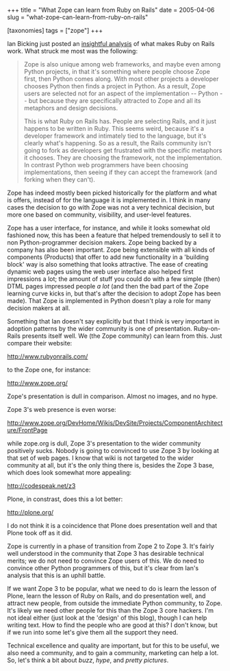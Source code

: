 +++
title = "What Zope can learn from Ruby on Rails"
date = 2005-04-06
slug = "what-zope-can-learn-from-ruby-on-rails"

[taxonomies]
tags = ["zope"]
+++

Ian Bicking just posted an [insightful
analysis](http://blog.ianbicking.org/what-really-makes-rails-work.html)
of what makes Ruby on Rails work. What struck me most was the following:

> Zope is also unique among web frameworks, and maybe even among Python
> projects, in that it's something where people choose Zope first, then
> Python comes along. With most other projects a developer chooses
> Python then finds a project in Python. As a result, Zope users are
> selected not for an aspect of the implementation -- Python -- but
> because they are specifically attracted to Zope and all its metaphors
> and design decisions.
>
> This is what Ruby on Rails has. People are selecting Rails, and it
> just happens to be written in Ruby. This seems weird, because it's a
> developer framework and intimately tied to the language, but it's
> clearly what's happening. So as a result, the Rails community isn't
> going to fork as developers get frustrated with the specific metaphors
> it chooses. They are choosing the framework, not the implementation.
> In contrast Python web programmers have been choosing implementations,
> then seeing if they can accept the framework (and forking when they
> can't).

Zope has indeed mostly been picked historically for the platform and
what is offers, instead of for the language it is implemented in. I
think in many cases the decision to go with Zope was not a very
technical decision, but more one based on community, visibility, and
user-level features.

Zope has a user interface, for instance, and while it looks somewhat old
fashioned now, this has been a feature that helped tremendously to sell
it to non Python-programmer decision makers. Zope being backed by a
company has also been important. Zope being extensible with all kinds of
components (Products) that offer to add new functionality in a 'building
block' way is also something that looks attractive. The ease of creating
dynamic web pages using the web user interface also helped first
impressions a lot; the amount of stuff you could do with a few simple
(then) DTML pages impressed people _a lot_ (and then the bad part of the
Zope learning curve kicks in, but that's after the decision to adopt
Zope has been made). That Zope is implemented in Python doesn't play a
role for many decision makers at all.

Something that Ian doesn't say explicitly but that I think is very
important in adoption patterns by the wider community is one of
presentation. Ruby-on-Rails presents itself well. We (the Zope
community) can learn from this. Just compare their website:

<http://www.rubyonrails.com/>

to the Zope one, for instance:

<http://www.zope.org/>

Zope's presentation is dull in comparison. Almost no images, and no
hype.

Zope 3's web presence is even worse:

<http://www.zope.org/DevHome/Wikis/DevSite/Projects/ComponentArchitecture/FrontPage>

while zope.org is dull, Zope 3's presentation to the wider community
positively sucks. Nobody is going to convinced to use Zope 3 by looking
at that set of web pages. I know that wiki is not targeted to the wider
community at all, but it's the only thing there is, besides the Zope 3
base, which does look somewhat more appealing:

<http://codespeak.net/z3>

Plone, in constrast, does this a lot better:

<http://plone.org/>

I do not think it is a coincidence that Plone does presentation well and
that Plone took off as it did.

Zope is currently in a phase of transition from Zope 2 to Zope 3. It's
fairly well understood in the community that Zope 3 has desirable
technical merits; we do not need to convince Zope users of this. We do
need to convince other Python programmers of this, but it's clear from
Ian's analysis that this is an uphill battle.

If we want Zope 3 to be popular, what we need to do is learn the lesson
of Plone, learn the lesson of Ruby on Rails, and do presentation well,
and attract new people, from outside the immediate Python community, to
Zope. It's likely we need other people for this than the Zope 3 core
hackers. I'm not ideal either (just look at the 'design' of this blog),
though I can help writing text. How to find the people who are good at
this? I don't know, but if we run into some let's give them all the
support they need.

Technical excellence and quality are important, but for this to be
useful, we also need a community, and to gain a community, marketing can
help a lot. So, let's think a bit about _buzz_, _hype_, and _pretty
pictures_.
